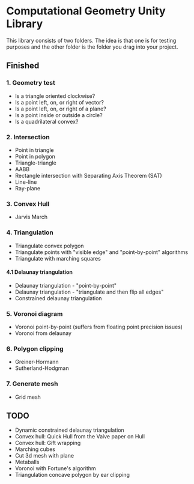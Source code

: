 # Computational Geometry Unity Library

This library consists of two folders. The idea is that one is for testing purposes and the other folder is the folder you drag into your project. 


## Finished


### 1. Geometry test

* Is a triangle oriented clockwise?
* Is a point left, on, or right of vector?
* Is a point left, on, or right of a plane?
* Is a point inside or outside a circle?
* Is a quadrilateral convex?


### 2. Intersection

* Point in triangle
* Point in polygon
* Triangle-triangle
* AABB
* Rectangle intersection with Separating Axis Theorem (SAT)
* Line-line
* Ray-plane


### 3. Convex Hull

* Jarvis March


### 4. Triangulation

* Triangulate convex polygon
* Triangulate points with "visible edge" and "point-by-point" algorithms
* Triangulate with marching squares

#### 4.1 Delaunay triangulation

* Delaunay triangulation - "point-by-point"
* Delaunay triangulation - "triangulate and then flip all edges"
* Constrained delaunay triangulation


### 5. Voronoi diagram

* Voronoi point-by-point (suffers from floating point precision issues)
* Voronoi from delaunay


### 6. Polygon clipping

* Greiner-Hormann
* Sutherland-Hodgman


### 7. Generate mesh

* Grid mesh


## TODO

* Dynamic constrained delaunay triangulation
* Convex hull: Quick Hull from the Valve paper on Hull
* Convex hull: Gift wrapping
* Marching cubes
* Cut 3d mesh with plane
* Metaballs
* Voronoi with Fortune's algorithm
* Triangulation concave polygon by ear clipping
